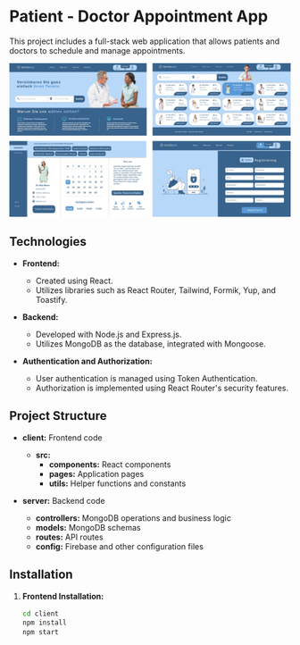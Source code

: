# Patient - Doctor Appointment App

This project includes a full-stack web application that allows patients and doctors to schedule and manage appointments. 

<img alt="alt_text" src="./Frontend/projectIMG.jpg"/>

## Technologies

- **Frontend:**
  - Created using React. 
  - Utilizes libraries such as React Router, Tailwind, Formik, Yup, and Toastify.

- **Backend:**
  - Developed with Node.js and Express.js.
  - Utilizes MongoDB as the database, integrated with Mongoose.
  
- **Authentication and Authorization:** 
  - User authentication is managed using Token Authentication.
  - Authorization is implemented using React Router's security features.

## Project Structure 

- **client:** Frontend code
  - **src:**
    - **components:** React components
    - **pages:** Application pages
    - **utils:** Helper functions and constants

- **server:** Backend code
  - **controllers:** MongoDB operations and business logic
  - **models:** MongoDB schemas
  - **routes:** API routes
  - **config:** Firebase and other configuration files

## Installation

1. **Frontend Installation:**
   ```bash
   cd client
   npm install
   npm start
